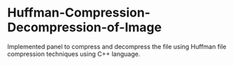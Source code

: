 # Huffman-Compression-Decompression-of-Image
Implemented panel to compress and decompress the file using Huffman file compression techniques using C++ language.
